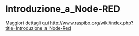# Introduzione_a_Node-RED
Maggiori dettagli  qui http://www.raspibo.org/wiki/index.php?title=Introduzione_a_Node-Red
